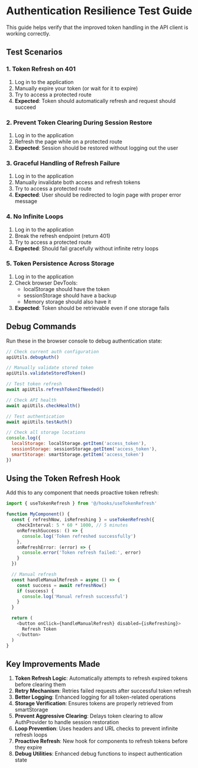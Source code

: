 # Authentication Resilience Test Guide

This guide helps verify that the improved token handling in the API client is working correctly.

## Test Scenarios

### 1. Token Refresh on 401
1. Log in to the application
2. Manually expire your token (or wait for it to expire)
3. Try to access a protected route
4. **Expected**: Token should automatically refresh and request should succeed

### 2. Prevent Token Clearing During Session Restore
1. Log in to the application
2. Refresh the page while on a protected route
3. **Expected**: Session should be restored without logging out the user

### 3. Graceful Handling of Refresh Failure
1. Log in to the application
2. Manually invalidate both access and refresh tokens
3. Try to access a protected route
4. **Expected**: User should be redirected to login page with proper error message

### 4. No Infinite Loops
1. Log in to the application
2. Break the refresh endpoint (return 401)
3. Try to access a protected route
4. **Expected**: Should fail gracefully without infinite retry loops

### 5. Token Persistence Across Storage
1. Log in to the application
2. Check browser DevTools:
   - localStorage should have the token
   - sessionStorage should have a backup
   - Memory storage should also have it
3. **Expected**: Token should be retrievable even if one storage fails

## Debug Commands

Run these in the browser console to debug authentication state:

```javascript
// Check current auth configuration
apiUtils.debugAuth()

// Manually validate stored token
apiUtils.validateStoredToken()

// Test token refresh
await apiUtils.refreshTokenIfNeeded()

// Check API health
await apiUtils.checkHealth()

// Test authentication
await apiUtils.testAuth()

// Check all storage locations
console.log({
  localStorage: localStorage.getItem('access_token'),
  sessionStorage: sessionStorage.getItem('access_token'),
  smartStorage: smartStorage.getItem('access_token')
})
```

## Using the Token Refresh Hook

Add this to any component that needs proactive token refresh:

```typescript
import { useTokenRefresh } from '@/hooks/useTokenRefresh'

function MyComponent() {
  const { refreshNow, isRefreshing } = useTokenRefresh({
    checkInterval: 5 * 60 * 1000, // 5 minutes
    onRefreshSuccess: () => {
      console.log('Token refreshed successfully')
    },
    onRefreshError: (error) => {
      console.error('Token refresh failed:', error)
    }
  })

  // Manual refresh
  const handleManualRefresh = async () => {
    const success = await refreshNow()
    if (success) {
      console.log('Manual refresh successful')
    }
  }

  return (
    <button onClick={handleManualRefresh} disabled={isRefreshing}>
      Refresh Token
    </button>
  )
}
```

## Key Improvements Made

1. **Token Refresh Logic**: Automatically attempts to refresh expired tokens before clearing them
2. **Retry Mechanism**: Retries failed requests after successful token refresh
3. **Better Logging**: Enhanced logging for all token-related operations
4. **Storage Verification**: Ensures tokens are properly retrieved from smartStorage
5. **Prevent Aggressive Clearing**: Delays token clearing to allow AuthProvider to handle session restoration
6. **Loop Prevention**: Uses headers and URL checks to prevent infinite refresh loops
7. **Proactive Refresh**: New hook for components to refresh tokens before they expire
8. **Debug Utilities**: Enhanced debug functions to inspect authentication state
